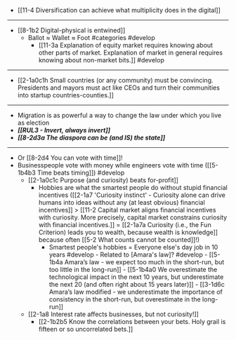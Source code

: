 - [[11-4 Diversification can achieve what multiplicity does in the digital]]
---
- [[8-1b2 Digital-physical is entwined]]
  - Ballot ≈ Wallet ≈ Foot #categories #develop
    - [[11-3a Explanation of equity market requires knowing about other parts of market. Explanation of market in general requires knowing about non-market bits.]] #develop
---
- [[2-1a0c1h Small countries (or any community) must be convincing. Presidents and mayors must act like CEOs and turn their communities into startup countries-counties.]]
---
- Migration is as powerful a way to change the law under which you live as election
- ***[[RUL3 - Invert, always invert]]***
- ***[[8-2d3a The diaspora can be (and IS) the state]]***
---
- Or [[8-2d4 You can vote with time]]!
- Businesspeople vote with money while engineers vote with time ([[5-1b4b3 Time beats timing]]) #develop 
  - [[2-1a0c1c Purpose (and curiosity) beats for-profit]]
    - Hobbies are what the smartest people do without stupid financial incentives ([[2-1a7 'Curiosity instinct' - Curiosity alone can drive humans into ideas without any (at least obvious) financial incentives]] > [[11-2 Capital market aligns financial incentives with curiosity. More precisely, capital market constrains curiosity with financial incentives.]] = [[2-1a7a Curiosity (i.e., the Fun Criterion) leads you to wealth, because wealth is knowledge]] because often [[5-2 What counts cannot be counted]]!)
      - Smartest people's hobbies = Everyone else's day job in 10 years #develop 
				- Related to [Amara's law]? #develop 
					- [[5-1b4a Amara’s law - we expect too much in the short-run, but too little in the long-run]]
						- [[5-1b4a0 We overestimate the technological impact in the next 10 years, but underestimate the next 20 (and often right about 15 years later)]]
					- [[3-1d6c Amara’s law modified - we underestimate the importance of consistency in the short-run, but overestimate in the long-run]]
  - [[2-1a8 Interest rate affects businesses, but not curiosity!]]
    - [[2-1b2b5 Know the correlations between your bets. Holy grail is fifteen or so uncorrelated bets.]]